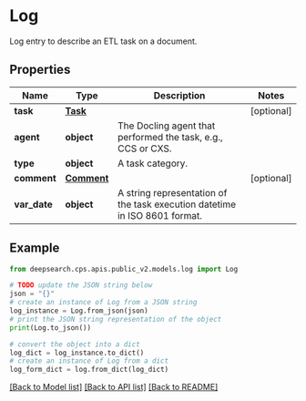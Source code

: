 # Log

Log entry to describe an ETL task on a document.

## Properties

Name | Type | Description | Notes
------------ | ------------- | ------------- | -------------
**task** | [**Task**](Task.md) |  | [optional] 
**agent** | **object** | The Docling agent that performed the task, e.g., CCS or CXS. | 
**type** | **object** | A task category. | 
**comment** | [**Comment**](Comment.md) |  | [optional] 
**var_date** | **object** | A string representation of the task execution datetime in ISO 8601 format. | 

## Example

```python
from deepsearch.cps.apis.public_v2.models.log import Log

# TODO update the JSON string below
json = "{}"
# create an instance of Log from a JSON string
log_instance = Log.from_json(json)
# print the JSON string representation of the object
print(Log.to_json())

# convert the object into a dict
log_dict = log_instance.to_dict()
# create an instance of Log from a dict
log_form_dict = log.from_dict(log_dict)
```
[[Back to Model list]](../README.md#documentation-for-models) [[Back to API list]](../README.md#documentation-for-api-endpoints) [[Back to README]](../README.md)


